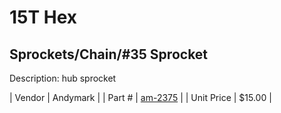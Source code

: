 # 15T Hex
## Sprockets/Chain/#35 Sprocket
Description: 	hub sprocket 

| Vendor | Andymark | 
| Part # | [am-2375](http://www.andymark.com/Sprocket-p/am-2375.htm) | 
| Unit Price | $15.00 | 
